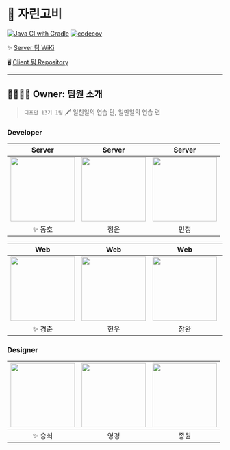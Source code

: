 # 💸 자린고비

[![Java CI with Gradle](https://github.com/depromeet/13th-1team-backend/actions/workflows/ci.yml/badge.svg)](https://github.com/depromeet/13th-1team-backend/actions/workflows/ci.yml)
[![codecov](https://codecov.io/gh/depromeet/jalingobi-server/branch/dev/graph/badge.svg?token=B69BV6TYNQ)](https://codecov.io/gh/depromeet/jalingobi-server)

✨ [Server 팀 WiKi](https://github.com/depromeet/13th-1team-backend/wiki)

🖥️ [Client 팀 Repository](https://github.com/depromeet/13th-1th-frontend)


---

## 👨‍👩‍👧‍👦 Owner: 팀원 소개

> `디프만 13기 1팀` 🗡️ 일천일의 연습 단, 일만일의 연습 련

### Developer

|                                        Server                                         |                                              Server                                               |                                              Server                                               | 
|:-------------------------------------------------------------------------------------:|:-------------------------------------------------------------------------------------------------:|:-------------------------------------------------------------------------------------------------:|
| [<img src="https://github.com/jjddhh.png" width="150px"/>](https://github.com/jjddhh) | [<img src="https://github.com/ParkJungYoon.png" width="150px"/>](https://github.com/ParkJungYoon) | [<img src="https://github.com/likelasttime.png" width="150px"/>](https://github.com/likelasttime) |
|                                         ✨ 동호                                          |                                                정윤                                                 |                                                민정                                                 |

|                                             Web                                             |                                              Web                                              |                                          Web                                          |                                          Web                                          |
|:-------------------------------------------------------------------------------------------:|:---------------------------------------------------------------------------------------------:|:-------------------------------------------------------------------------------------:|:-------------------------------------------------------------------------------------:|
| [<img src="https://github.com/Jay-WKJun.png" width="150px"/>](https://github.com/Jay-WKJun) | [<img src="https://github.com/Na-hyunwoo.png" width="150px"/>](https://github.com/Na-hyunwoo) | [<img src="https://github.com/WooWan.png" width="150px"/>](https://github.com/WooWan) | [<img src="https://github.com/seonjl.png" width="150px"/>](https://github.com/seonjl) |
|                                            ✨ 경준                                             |                                              현우                                               |                                          창완                                           |                                          진선                                           |

### Designer

| [<img src="https://mir-s3-cdn-cf.behance.net/user/115/2c7048147400357.63b53ea36140d.png" width="150px"/>](https://www.behance.net/kb1658280b) | [<img src="https://mir-s3-cdn-cf.behance.net/user/115/e16f49228245955.5ffbdd3c6d377.jpg" width="150px"/>](https://www.behance.net/katelindadc1ff/moodboards) | [<img src="https://a5.behance.net/6c3f668cb6aafa678b066d18691584638897c4df/img/profile/no-image-115.png?cb=264615658" width="150px"/>](https://www.behance.net/jong__jong) |
|:---------------------------------------------------------------------------------------------------------------------------------------------:|:------------------------------------------------------------------------------------------------------------------------------------------------------------:|:--------------------------------------------------------------------------------------------------------------------------------------------------------------------------:|
|                                                                     ✨ 승희                                                                      |                                                                              영경                                                                              |                                                                                     종원                                                                                     |
